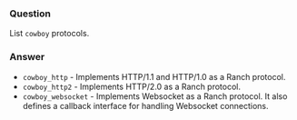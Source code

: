 ### Question
List `cowboy` protocols.


### Answer
-   `cowboy_http` - Implements HTTP/1.1 and HTTP/1.0 as a Ranch
    protocol.
-   `cowboy_http2` - Implements HTTP/2.0 as a Ranch protocol.
-   `cowboy_websocket` - Implements Websocket as a Ranch protocol. It
    also defines a callback interface for handling Websocket
    connections.


